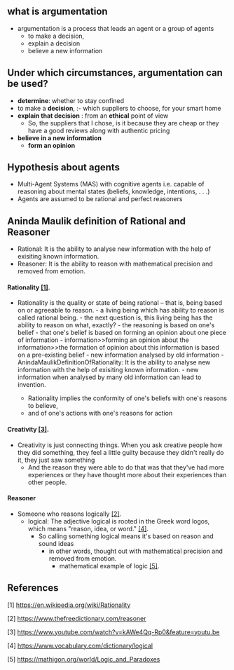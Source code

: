 ## what is argumentation
- argumentation is a process that leads an agent or a group of agents 
    - to make a decision,
    - explain a decision
    - believe a new information

## Under which circumstances, argumentation can be used?
- **determine**: whether to stay confined
- to make a **decision**, :- which suppliers to choose, for your smart home
- **explain that decision** : from an **ethical** point of view
    - So, the suppliers that I chose, is it because they are cheap or they have a good reviews along with authentic pricing
- **believe in a new information**
    - **form an opinion**

## Hypothesis about agents
- Multi-Agent Systems (MAS) with cognitive agents i.e. capable of reasoning about mental states (beliefs, knowledge, intentions, . . .)
- Agents are assumed to be rational and perfect reasoners

## Aninda Maulik definition of Rational and Reasoner
- Rational: It is the ability to analyse new information with the help of exisiting known information.
- Reasoner: It is the ability to reason with mathematical precision and removed from emotion.


#### Rationality [[1]](#1).
- Rationality is the quality or state of being rational
    – that is, being based on or agreeable to reason. 
        - a living being which has ability to reason is called rational being.
            - the next question is, this living being has the ability to reason on what, exactly?
                - the reasoning is based on one's belief
                    - that one's belief is based on forming an opinion about one piece of information
                        - information>>forming an opinion about the information>>the formation of opinion about this information is based on a pre-existing belief
                            - new information analysed by old information
                                - AnindaMaulikDefinitionOfRationality: It is the ability to analyse new information with the help of exisiting known information.
                                - new information when analysed by many old information can lead to invention.

    - Rationality implies the conformity of one's beliefs with one's reasons to believe, 
    - and of one's actions with one's reasons for action

#### Creativity [[3]](#3).
- Creativity is just connecting things. When you ask creative people how they did something, they feel a little guilty because they didn't really do it, they just saw something
    - And the reason they were able to do that was that they've had more experiences or they have thought more about their experiences than other people.

#### Reasoner 
- Someone who reasons logically [[2]](#2).
    - logical: The adjective logical is rooted in the Greek word logos, which means "reason, idea, or word." [[4]](#4).
        - So calling something logical means it's based on reason and sound ideas 
            - in other words, thought out with mathematical precision and removed from emotion.
                - mathematical example of logic [[5]](#5).

## References
<a id="1">[1]</a> 
https://en.wikipedia.org/wiki/Rationality

<a id="2">[2]</a> 
https://www.thefreedictionary.com/reasoner

<a id="3">[3]</a> 
https://www.youtube.com/watch?v=kAWe4Qq-Rp0&feature=youtu.be

<a id="4">[4]</a> 
https://www.vocabulary.com/dictionary/logical

<a id="5">[5]</a> 
https://mathigon.org/world/Logic_and_Paradoxes